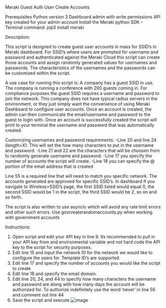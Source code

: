 Meraki Guest Auth User Create Accounts

Prerequisites
Python version 3
Dashboard admin with write permissions
API key created for your admin account
Install the Meraki python SDK – Terminal command: pip3 install meraki

Description:

This script is designed to create guest user accounts in mass for SSID’s in Meraki dashboard. For SSID’s where users are prompted for username and password and authenticated against the Meraki Cloud this script can create those accounts and assign randomly generated values for usernames and passwords. The characteristics of the usernames and the passwords can be customized within the script. 

A use case for running this script is: A company has a guest SSID in use. The company is running a conference with 200 guests coming in. For compliance purposes the guest SSID requires a username and password to join the network. This company does not have typical radius servers in the environment, or they just simply want the convenience of using Meraki Dashboard to configure user accounts. Once an account is created, the admin can then communicate the email/username and password to the guest to login with. Once an account is successfully created the script will print to your terminal the username and password that was automatically created.

Customizing usernames and password requirements:
-Line 20 and line 24 (length=X): This will set the how many characters to put in the username and password.
-Line 21 and 22 are the characters that will be choosen from to randomly generate username and password.
-Line 17 you specify the number of accounts the script will create.
-Line 18 you can specify the @ portion of the email address that is created

Line 55 is a required line that will need to match you specific network. The accounts generated are approved for specific SSID’s. In dashboard if you navigate to Wireless>SSID’s page, the first SSID listed would equal 0, the second SSID would be 1 in the script, the third SSID would be 2, so on and so forth.

The script is also written to use asyncio which will avoid any rate limit errors and other such errors. Use govcreaterandomaccounts.py when working with government accounts

Instructions:

1.	Open script and edit your API key in line 9. Its recommended to pull in your API key from and environmental variable and not hard code the API key to the script for security purposes.
2.	Edit line 15 and input the network ID for the network we would like to configure the users for. Template ID’s are supported.
3.	Edit line 17 and specify the number of accounts you would like the script to create
4.	Edit line 18 and specify the email domain.
5.	Edit line 20, 24, and 44 to specify how many characters the username and password are along with how many days the account will be authorized for. To authorize indefinitely use the word ‘never’ in line 56 and comment out line 44
6.	Save the script and execute
![image](https://wwwin-github.cisco.com/storage/user/52239/files/68a259f3-d9b7-434a-8366-17466233cecd)

